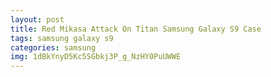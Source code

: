```yaml
---
layout: post
title: Red Mikasa Attack On Titan Samsung Galaxy S9 Case
tags: samsung galaxy s9
categories: samsung
img: 1dBkYnyD5Kc5SGbkj3P_g_NzHY0PuUWWE
---
```

